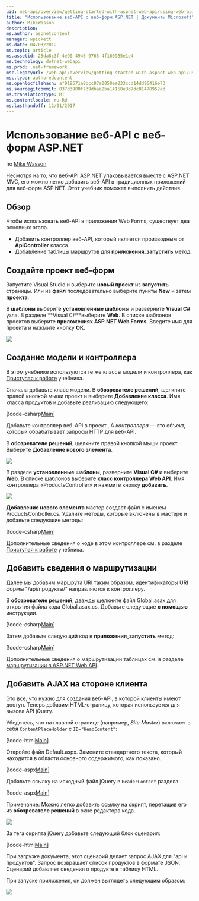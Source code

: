 ```yaml
---
uid: web-api/overview/getting-started-with-aspnet-web-api/using-web-api-with-aspnet-web-forms
title: "Использование веб-API с веб-форм ASP.NET | Документы Microsoft"
author: MikeWasson
description: 
ms.author: aspnetcontent
manager: wpickett
ms.date: 04/03/2012
ms.topic: article
ms.assetid: 25da8c3f-4e90-4946-9765-4f160985e1e4
ms.technology: dotnet-webapi
ms.prod: .net-framework
msc.legacyurl: /web-api/overview/getting-started-with-aspnet-web-api/using-web-api-with-aspnet-web-forms
msc.type: authoredcontent
ms.openlocfilehash: af918671a8bcc97a0050ea033ccd14dd96416e73
ms.sourcegitcommit: 037d3900f739dbaa2ba14158e3d7dc81478952ad
ms.translationtype: MT
ms.contentlocale: ru-RU
ms.lasthandoff: 12/01/2017
---
```

<a name="using-web-api-with-aspnet-web-forms"></a>Использование веб-API с веб-форм ASP.NET
====================
по [Mike Wasson](https://github.com/MikeWasson)

Несмотря на то, что веб-API ASP.NET упаковывается вместе с ASP.NET MVC, его можно легко добавить веб-API в традиционных приложений для веб-форм ASP.NET. Этот учебник поможет выполнить действия.

## <a name="overview"></a>Обзор

Чтобы использовать веб-API в приложении Web Forms, существует два основных этапа.

- Добавить контроллер веб-API, который является производным от **ApiController** класса.
- Добавление таблицы маршрутов для **приложения\_запустить** метод.

## <a name="create-a-web-forms-project"></a>Создайте проект веб-форм

Запустите Visual Studio и выберите **новый проект** из **запустить** страницы. Или из **файл** последовательно выберите пункты **New** и затем **проекта**.

В **шаблоны** выберите **установленные шаблоны** и разверните **Visual C#** узла. В разделе **Visual C#**выберите **Web**. В списке шаблонов проектов выберите **приложениях ASP.NET Web Forms**. Введите имя для проекта и нажмите кнопку **ОК**.

![](using-web-api-with-aspnet-web-forms/_static/image1.png)

## <a name="create-the-model-and-controller"></a>Создание модели и контроллера

В этом учебнике используются те же классы модели и контроллера, как [Приступая к работе](tutorial-your-first-web-api.md) учебника.

Сначала добавьте класс модели. В **обозревателе решений**, щелкните правой кнопкой мыши проект и выберите **Добавление класса**. Имя класса продуктов и добавьте реализацию следующего:

[!code-csharp[Main](using-web-api-with-aspnet-web-forms/samples/sample1.cs)]

Добавьте контроллер веб-API в проект., А *контроллера* — это объект, который обрабатывает запросы HTTP для веб-API.

В **обозревателе решений**, щелкните правой кнопкой мыши проект. Выберите **Добавление нового элемента**.

![](using-web-api-with-aspnet-web-forms/_static/image2.png)

В разделе **установленные шаблоны**, разверните **Visual C#** и выберите **Web**. В списке шаблонов выберите **класс контроллера Web API**. Имя контроллера «ProductsController» и нажмите кнопку **добавить**.

![](using-web-api-with-aspnet-web-forms/_static/image3.png)

**Добавление нового элемента** мастер создаст файл с именем ProductsController.cs. Удалите методы, которые включены в мастере и добавьте следующие методы:

[!code-csharp[Main](using-web-api-with-aspnet-web-forms/samples/sample2.cs)]

Дополнительные сведения о коде в этом контроллере см. в разделе [Приступая к работе](tutorial-your-first-web-api.md) учебника.

## <a name="add-routing-information"></a>Добавить сведения о маршрутизации

Далее мы добавим маршрута URI таким образом, идентификаторы URI формы &quot;/api/продукты/&quot; направляются к контроллеру.

В **обозревателе решений**, дважды щелкните файл Global.asax для открытия файла кода Global.asax.cs. Добавьте следующие **с помощью** инструкции.

[!code-csharp[Main](using-web-api-with-aspnet-web-forms/samples/sample3.cs)]

Затем добавьте следующий код в **приложения\_запустить** метод:

[!code-csharp[Main](using-web-api-with-aspnet-web-forms/samples/sample4.cs)]

Дополнительные сведения о маршрутизации таблицах см. в разделе [маршрутизации в ASP.NET Web API](../web-api-routing-and-actions/routing-in-aspnet-web-api.md).

## <a name="add-client-side-ajax"></a>Добавить AJAX на стороне клиента

Это все, что нужно для создания веб-API, в которой клиенты имеют доступ. Теперь добавим HTML-страницу, которая используется для вызова API jQuery.

Убедитесь, что на главной странице (например, *Site.Master*) включает в себя `ContentPlaceHolder` с `ID="HeadContent"`:

[!code-html[Main](using-web-api-with-aspnet-web-forms/samples/sample8.html)]

Откройте файл Default.aspx. Замените стандартного текста, который находится в области основного содержимого, как показано.

[!code-aspx[Main](using-web-api-with-aspnet-web-forms/samples/sample5.aspx)]

Добавьте ссылку на исходный файл jQuery в `HeaderContent` раздела:

[!code-aspx[Main](using-web-api-with-aspnet-web-forms/samples/sample6.aspx?highlight=2)]

Примечание: Можно легко добавить ссылку на скрипт, перетащив его из **обозревателе решений** в окне редактора кода.

![](using-web-api-with-aspnet-web-forms/_static/image4.png)

За тега скрипта jQuery добавьте следующий блок сценария:

[!code-html[Main](using-web-api-with-aspnet-web-forms/samples/sample7.html)]

При загрузке документа, этот сценарий делает запрос AJAX для &quot;api и продуктов&quot;. Запрос возвращает список продуктов в формате JSON. Сценарий добавляет сведения о продукте в таблицу HTML.

При запуске приложения, он должен выглядеть следующим образом:

![](using-web-api-with-aspnet-web-forms/_static/image5.png)
